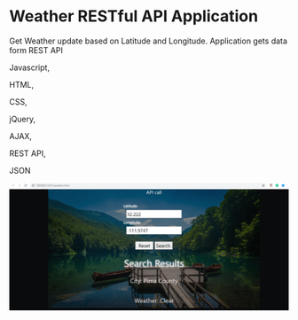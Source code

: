 # Weather RESTful API Application

Get Weather update based on Latitude and Longitude.
Application gets data form REST API

Javascript,

HTML,

CSS,

jQuery,

AJAX,

REST API,

JSON



![](images/API.png)
